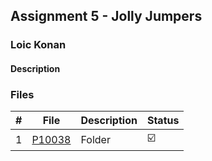 ## Assignment 5 - Jolly Jumpers

### Loic Konan

#### Description

### Files

|   #   | File               | Description | Status                  |
| :---: | ------------------ | ----------- | ----------------------- |
|   1   | [P10038](./P10038) | Folder      | :ballot_box_with_check: |
